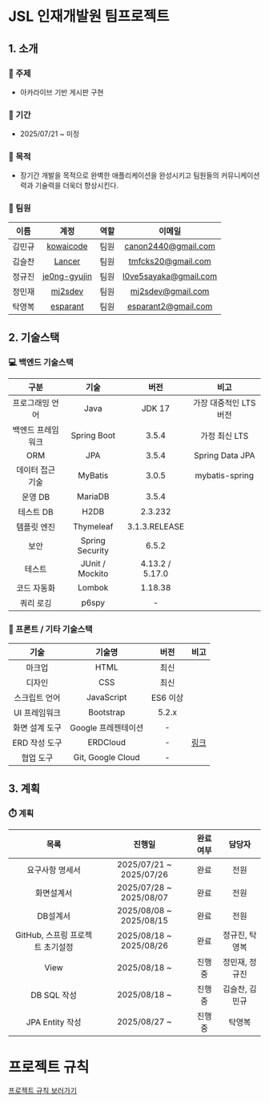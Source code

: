 # JSL 인재개발원 팀프로젝트
## 1. 소개
### 📌 주제
- 아카라이브 기반 게시판 구현
### 📅 기간
- 2025/07/21 ~ 미정
### 👏 목적
- 장기간 개발을 목적으로 완벽한 애플리케이션을 완성시키고 팀원들의 커뮤니케이션력과 기술력을 더욱더 향상시킨다.
### 👬 팀원 
| 이름 | 계정 | 역할 | 이메일 |
|:-------:|:-------:|:-------:|:-------:|
| 김민규 | [kowaicode](https://github.com/kowaicode) | 팀원 | canon2440@gmail.com |
| 김슬찬 | [Lancer](https://github.com/LancerAlert) | 팀원 | tmfcks20@gmail.com |
| 정규진 | [je0ng-gyujin](https://github.com/je0ng-gyujin) | 팀원 | l0ve5sayaka@gmail.com |
| 정민재 | [mj2sdev](https://github.com/mj2sdev) | 팀원 | mj2sdev@gmail.com |
| 탁영복 | [esparant](https://github.com/esparant) | 팀원 | esparant2@gmail.com |
## 2. 기술스택
### 💻 백엔드 기술스택
| 구분       | 기술           | 버전 | 비고               |
|:---------:|:---------------:|:---:|:-----------------:|
| 프로그래밍 언어 | Java            | JDK 17  |     가장 대중적인 LTS 버전     |
| 백엔드 프레임워크 | Spring Boot     | 3.5.4  |     가정 최신 LTS  |
| ORM        | JPA             |  3.5.4    |    Spring Data JPA               |
| 데이터 접근 기술 | MyBatis         |  3.0.5 |    mybatis-spring             |
| 운영 DB    | MariaDB         |  3.5.4  |                   |
| 테스트 DB  | H2DB            |   2.3.232   |                   |
| 템플릿 엔진 | Thymeleaf       |    3.1.3.RELEASE|                   |
| 보안       | Spring Security |  6.5.2  |                   |
| 테스트     | JUnit / Mockito          | 4.13.2 / 5.17.0     |                   |
| 코드 자동화 | Lombok          |   1.18.38   |                   |
| 쿼리 로깅 | p6spy           |   -   |                   |
### 🎨 프론트 / 기타 기술스택 
| 기술       | 기술명                  | 버전 | 비고               |
|:---------:|:---------------------:|:---:|:-----------------:|
| 마크업     | HTML                   |  최신  |              |
| 디자인    | CSS                    |  최신 |                   |
| 스크립트 언어 | JavaScript             | ES6 이상 |                   |
| UI 프레임워크 | Bootstrap             |  5.2.x |                   |
| 화면 설계 도구 | Google 프레젠테이션    |   -   |                   |
| ERD 작성 도구 | ERDCloud              |  -    | [링크](https://www.erdcloud.com/d/NP5AQzpvCAXhcpeKk)  |
| 협업 도구   | Git, Google Cloud       |   -   |                   |
## 3. 계획
### ⏱️ 계획
| 목록       | 진행일       | 완료여부 | 담당자  |
|:---------:|:-----------:|:-------:|:------:|
|   요구사항 명세서 |   2025/07/21 ~ 2025/07/26 |    완료     |   전원   |
|    화면설계서       |   2025/07/28 ~ 2025/08/07   |   완료      |   전원  |
|      DB설계서  |   2025/08/08 ~ 2025/08/15    |     완료   |    전원  |
|      GitHub, 스프링 프로젝트 초기설정  |  2025/08/18 ~ 2025/08/26    |   완료      | 정규진, 탁영복     |
|      View  |      2025/08/18 ~ |     진행중    |   정민재, 정규진   |
|      DB SQL 작성  |    2025/08/18 ~ |   진행중    |   김슬찬, 김민규    |
|      JPA Entity 작성  |    2025/08/27 ~ |   진행중    |   탁영복    |

# 프로젝트 규칙
[프로젝트 규칙 보러가기](RULE.md)

